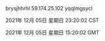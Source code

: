 brysjhhrhl 59.174.25.102 yqqlmgsycl

2021年 12月 05日 星期日 23:20:02 CST

2021年 12月 05日 星期日 15:20:02 GMT
